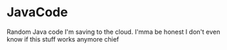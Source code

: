 # JavaCode
Random Java code I'm saving to the cloud.
I'mma be honest I don't even know if this stuff works anymore chief
